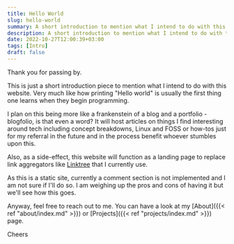 ```yaml
---
title: Hello World
slug: hello-world
summary: A short introduction to mention what I intend to do with this website.
description: A short introduction to mention what I intend to do with this website.
date: 2022-10-27T12:00:39+03:00
tags: [Intro]
draft: false
---
```


Thank you for passing by. 

This is just a short introduction piece to mention what I intend to do with this website. Very much like how printing "Hello world" is usually the first thing one learns when they begin programming.

I plan on this being more like a frankenstein of a blog and a portfolio - blogfolio, is that even a word? It will host articles on things I find interesting around tech including concept breakdowns, Linux and FOSS or how-tos just for my referral in the future and in the process benefit whoever stumbles upon this.

Also, as a side-effect, this website will function as a landing page to replace link aggregators like [Linktree][linktree] that I currently use.

As this is a static site, currently a comment section is not implemented and I am not sure if I'll do so. I am weighing up the pros and cons of having it but we'll see how this goes. 

Anyway, feel free to reach out to me. You can have a look at my [About]({{< ref "about/index.md" >}}) or [Projects]({{< ref "projects/index.md" >}}) page.

Cheers 

[linktree]: https://linktr.ee/ "Linktree is a freemium social media reference landing page."
